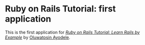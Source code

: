 # Ruby on Rails Tutorial: first application

This is the first application for
[*Ruby on Rails Tutorial: Learn Rails by Example*](http://railstutorial.org/)
by [Oluwatosin Ayodele](http://tocynworx.com/).